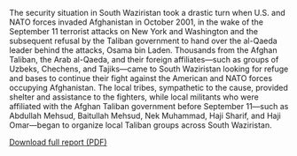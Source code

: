 The security situation in South Waziristan took a drastic turn when U.S. and NATO forces invaded Afghanistan in October 2001, in the wake of the September 11 terrorist attacks on New York and Washington and the subsequent refusal by the Taliban government to hand over the al-Qaeda leader behind the attacks, Osama bin Laden. Thousands from the Afghan Taliban, the Arab al-Qaeda, and their foreign affiliates&mdash;such as groups of Uzbeks, Chechens, and Tajiks&mdash;came to South Waziristan looking for refuge and bases to continue their fight against the American and NATO forces occupying Afghanistan. The local tribes, sympathetic to the cause, provided shelter and assistance to the fighters, while local militants who were affiliated with the Afghan Taliban government before September 11&mdash;such as Abdullah Mehsud, Baitullah Mehsud, Nek Muhammad, Haji Sharif, and Haji Omar&mdash;began to organize local Taliban groups across South Waziristan.

<div class='more-link'><a href='http://counterterrorism.newamerica.net/sites/newamerica.net/files/policydocs/southwaziristan.pdf'>Download full report (PDF)</a></div>
